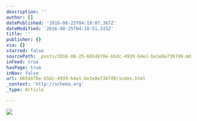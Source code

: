```yaml
---
description: ''
author: []
datePublished: '2016-08-25T04:19:07.367Z'
dateModified: '2016-08-25T04:18:51.315Z'
title: ''
publisher: {}
via: {}
starred: false
sourcePath: _posts/2016-08-25-6654878e-b5dc-4939-b4e1-be1e8e7367d9.md
inFeed: true
hasPage: true
inNav: false
url: 6654878e-b5dc-4939-b4e1-be1e8e7367d9/index.html
_context: 'http://schema.org'
_type: Article

---
```

![](https://the-grid-user-content.s3-us-west-2.amazonaws.com/22bb3732-0661-4b74-8db8-83be193ec287.jpg)